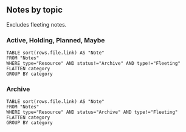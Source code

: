 ## Notes by topic

Excludes fleeting notes.

### Active, Holding, Planned, Maybe

```dataview
TABLE sort(rows.file.link) AS "Note"
FROM "Notes"
WHERE type="Resource" AND status!="Archive" AND type!="Fleeting"
FLATTEN category
GROUP BY category
```

### Archive

```dataview
TABLE sort(rows.file.link) AS "Note"
FROM "Notes"
WHERE type="Resource" AND status="Archive" AND type!="Fleeting"
FLATTEN category
GROUP BY category
```